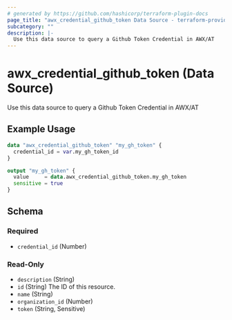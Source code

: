 ```yaml
---
# generated by https://github.com/hashicorp/terraform-plugin-docs
page_title: "awx_credential_github_token Data Source - terraform-provider-awx"
subcategory: ""
description: |-
  Use this data source to query a Github Token Credential in AWX/AT
---
```


# awx_credential_github_token (Data Source)

Use this data source to query a Github Token Credential in AWX/AT

## Example Usage

```terraform
data "awx_credential_github_token" "my_gh_token" {
  credential_id = var.my_gh_token_id
}

output "my_gh_token" {
  value     = data.awx_credential_github_token.my_gh_token
  sensitive = true
}
```

<!-- schema generated by tfplugindocs -->
## Schema

### Required

- `credential_id` (Number)

### Read-Only

- `description` (String)
- `id` (String) The ID of this resource.
- `name` (String)
- `organization_id` (Number)
- `token` (String, Sensitive)
